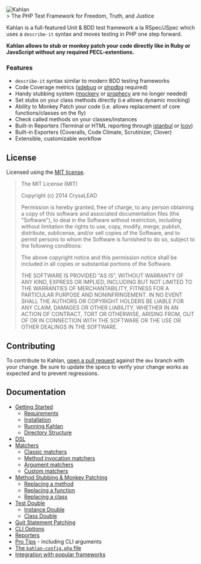 <div class="logo">
  <img src="assets/logo.png" title="Kahlan"/>
</div>
> The PHP Test Framework for Freedom, Truth, and Justice

Kahlan is a full-featured Unit & BDD test framework a la RSpec/JSpec which uses a `describe-it` syntax and moves testing in PHP one step forward.

**Kahlan allows to stub or monkey patch your code directly like in Ruby or JavaScript without any required PECL-extentions.**


<a name="features"></a>
### Features
- `describe-it` syntax similar to modern BDD testing frameworks
- Code Coverage metrics ([xdebug](http://xdebug.org) or [phpdbg](http://phpdbg.com/docs) required)
- Handy stubbing system ([mockery](https://github.com/padraic/mockery) or [prophecy](https://github.com/phpspec/prophecy) are no longer needed)
- Set stubs on your class methods directly (i.e allows dynamic mocking)
- Ability to Monkey Patch your code (i.e. allows replacement of core functions/classes on the fly)
- Check called methods on your classes/instances
- Built-in Reporters (Terminal or HTML reporting through [istanbul](https://gotwarlost.github.io/istanbul/) or [lcov](http://ltp.sourceforge.net/coverage/lcov.php))
- Built-in Exporters (Coveralls, Code Climate, Scrutinizer, Clover)
- Extensible, customizable workflow


<a name="license"></a>
## License
Licensed using the [MIT license](http://opensource.org/licenses/MIT).

> The MIT License (MIT)
>
> Copyright (c) 2014 CrysaLEAD
>
> Permission is hereby granted, free of charge, to any person obtaining a copy of this software and associated documentation files (the "Software"), to deal in the Software without restriction, including without limitation the rights to use, copy, modify, merge, publish, distribute, sublicense, and/or sell copies of the Software, and to permit persons to whom the Software is furnished to do so, subject to the following conditions:
>
> The above copyright notice and this permission notice shall be included in all copies or substantial portions of the Software.
>
> THE SOFTWARE IS PROVIDED "AS IS", WITHOUT WARRANTY OF ANY KIND, EXPRESS OR IMPLIED, INCLUDING BUT NOT LIMITED TO THE WARRANTIES OF MERCHANTABILITY, FITNESS FOR A PARTICULAR PURPOSE AND NONINFRINGEMENT. IN NO EVENT SHALL THE AUTHORS OR COPYRIGHT HOLDERS BE LIABLE FOR ANY CLAIM, DAMAGES OR OTHER LIABILITY, WHETHER IN AN ACTION OF CONTRACT, TORT OR OTHERWISE, ARISING FROM, OUT OF OR IN CONNECTION WITH THE SOFTWARE OR THE USE OR OTHER DEALINGS IN THE SOFTWARE.


<a name="contributing"></a>
## Contributing
To contribute to Kahlan, [open a pull request](https://help.github.com/articles/creating-a-pull-request/) against the `dev` branch with your change. Be sure to update the specs to verify your change works as expected and to prevent regressions.


## Documentation
- [Getting Started](getting-started.md)
  - [Requirements](getting-started.md#requirements)
  - [Installation](getting-started.md#installation)
  - [Running Kahlan](getting-started.md#running-kahlan)
  - [Directory Structure](getting-started.md#directory-structure)
- [DSL](dsl.md)
- [Matchers](matchers.md)
  - [Classic matchers](matchers.md#classic)
  - [Method invocation matchers](matchers.md#method)
  - [Argument matchers](matchers.md#argument)
  - [Custom matchers](matchers.md#custom)
- [Method Stubbing & Monkey Patching](allow.md)
    - [Replacing a method](allow.md#method-stubbing)
    - [Replacing a function](allow.md#function-stubbing)
    - [Replacing a class](allow.md#monkey-patching)
- [Test Double](test-double.md)
    - [Instance Double](test-double.md#instance-double)
    - [Class Double](test-double.md#class-double)
- [Quit Statement Patching](quit.md)
- [CLI Options](cli-options.md)
- [Reporters](reporters.md)
- [Pro Tips](pro-tips.md) - including CLI arguments
- [The `kahlan-config.php` file](config-file.md)
- [Integration with popular frameworks](integration.md)
